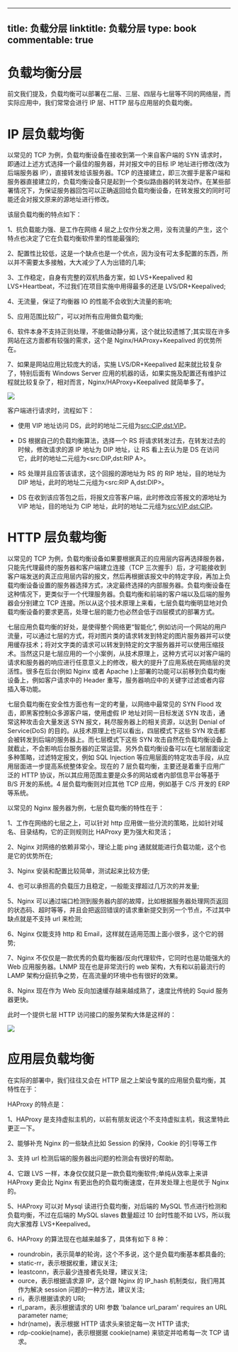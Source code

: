 
---
title: 负载分层
linktitle: 负载分层
type: book
commentable: true
---

# 负载均衡分层

前文我们提及，负载均衡可以部署在二层、三层、四层与七层等不同的网络层，而实际应用中，我们常常会进行 IP 层、HTTP 层与应用层的负载均衡。

# IP 层负载均衡

以常见的 TCP 为例，负载均衡设备在接收到第一个来自客户端的 SYN 请求时，即通过上述方式选择一个最佳的服务器，并对报文中的目标 IP 地址进行修改(改为后端服务器 IP），直接转发给该服务器。TCP 的连接建立，即三次握手是客户端和服务器直接建立的，负载均衡设备只是起到一个类似路由器的转发动作。在某些部署情况下，为保证服务器回包可以正确返回给负载均衡设备，在转发报文的同时可能还会对报文原来的源地址进行修改。

该层负载均衡的特点如下：

1、抗负载能力强、是工作在网络 4 层之上仅作分发之用，没有流量的产生，这个特点也决定了它在负载均衡软件里的性能最强的;

2、配置性比较低，这是一个缺点也是一个优点，因为没有可太多配置的东西，所以并不需要太多接触，大大减少了人为出错的几率;

3、工作稳定，自身有完整的双机热备方案，如 LVS+Keepalived 和 LVS+Heartbeat，不过我们在项目实施中用得最多的还是 LVS/DR+Keepalived;

4、无流量，保证了均衡器 IO 的性能不会收到大流量的影响;

5、应用范围比较广，可以对所有应用做负载均衡;

6、软件本身不支持正则处理，不能做动静分离，这个就比较遗憾了;其实现在许多网站在这方面都有较强的需求，这个是 Nginx/HAProxy+Keepalived 的优势所在。

7、如果是网站应用比较庞大的话，实施 LVS/DR+Keepalived 起来就比较复杂了，特别后面有 Windows Server 应用的机器的话，如果实施及配置还有维护过程就比较复杂了，相对而言，Nginx/HAProxy+Keepalived 就简单多了。

![](https://tva3.sinaimg.cn/large/007DFXDhgy1g5us7zazn4j30ly0f03zb.jpg)

客户端进行请求时，流程如下：

- 使用 VIP 地址访问 DS，此时的地址二元组为<src:CIP,dst:VIP>。

- DS 根据自己的负载均衡算法，选择一个 RS 将请求转发过去，在转发过去的时候，修改请求的源 IP 地址为 DIP 地址，让 RS 看上去认为是 DS 在访问它，此时的地址二元组为<src:DIP,dst:RIP A>。

- RS 处理并且应答该请求，这个回报的源地址为 RS 的 RIP 地址，目的地址为 DIP 地址，此时的地址二元组为<src:RIP A,dst:DIP>。

- DS 在收到该应答包之后，将报文应答客户端，此时修改应答报文的源地址为 VIP 地址，目的地址为 CIP 地址，此时的地址二元组为<src:VIP,dst:CIP>。

# HTTP 层负载均衡

以常见的 TCP 为例，负载均衡设备如果要根据真正的应用层内容再选择服务器，只能先代理最终的服务器和客户端建立连接（TCP 三次握手）后，才可能接收到客户端发送的真正应用层内容的报文，然后再根据该报文中的特定字段，再加上负载均衡设备设置的服务器选择方式，决定最终选择的内部服务器。负载均衡设备在这种情况下，更类似于一个代理服务器。负载均衡和前端的客户端以及后端的服务器会分别建立 TCP 连接。所以从这个技术原理上来看，七层负载均衡明显地对负载均衡设备的要求更高，处理七层的能力也必然会低于四层模式的部署方式。

七层应用负载均衡的好处，是使得整个网络更“智能化”, 例如访问一个网站的用户流量，可以通过七层的方式，将对图片类的请求转发到特定的图片服务器并可以使用缓存技术；将对文字类的请求可以转发到特定的文字服务器并可以使用压缩技术。当然这只是七层应用的一个小案例，从技术原理上，这种方式可以对客户端的请求和服务器的响应进行任意意义上的修改，极大的提升了应用系统在网络层的灵活性。很多在后台(例如 Nginx 或者 Apache )上部署的功能可以前移到负载均衡设备上，例如客户请求中的 Header 重写，服务器响应中的关键字过滤或者内容插入等功能。

七层负载均衡在安全性方面也有一定的考量，以网络中最常见的 SYN Flood 攻击，即黑客控制众多源客户端，使用虚假 IP 地址对同一目标发送 SYN 攻击，通常这种攻击会大量发送 SYN 报文，耗尽服务器上的相关资源，以达到 Denial of Service(DoS) 的目的。从技术原理上也可以看出，四层模式下这些 SYN 攻击都会被转发到后端的服务器上。而七层模式下这些 SYN 攻击自然在负载均衡设备上就截止，不会影响后台服务器的正常运营。另外负载均衡设备可以在七层层面设定多种策略，过滤特定报文，例如 SQL Injection 等应用层面的特定攻击手段，从应用层面进一步提高系统整体安全。现在的 7 层负载均衡，主要还是着重于应用广泛的 HTTP 协议，所以其应用范围主要是众多的网站或者内部信息平台等基于 B/S 开发的系统。4 层负载均衡则对应其他 TCP 应用，例如基于 C/S 开发的 ERP 等系统。

以常见的 Nginx 服务器为例，七层负载均衡的特性在于：

1、工作在网络的七层之上，可以针对 http 应用做一些分流的策略，比如针对域名、目录结构，它的正则规则比 HAProxy 更为强大和灵活；

2、Nginx 对网络的依赖非常小，理论上能 ping 通就就能进行负载功能，这个也是它的优势所在;

3、Nginx 安装和配置比较简单，测试起来比较方便;

4、也可以承担高的负载压力且稳定，一般能支撑超过几万次的并发量;

5、Nginx 可以通过端口检测到服务器内部的故障，比如根据服务器处理网页返回的状态码、超时等等，并且会把返回错误的请求重新提交到另一个节点，不过其中缺点就是不支持 url 来检测;

6、Nginx 仅能支持 http 和 Email，这样就在适用范围上面小很多，这个它的弱势;

7、Nginx 不仅仅是一款优秀的负载均衡器/反向代理软件，它同时也是功能强大的 Web 应用服务器。LNMP 现在也是非常流行的 web 架构，大有和以前最流行的 LAMP 架构分庭抗争之势，在高流量的环境中也有很好的效果。

8、Nginx 现在作为 Web 反向加速缓存越来越成熟了，速度比传统的 Squid 服务器更快。

此时一个提供七层 HTTP 访问接口的服务架构大体是这样的：

![](https://tva2.sinaimg.cn/large/007DFXDhgy1g5us9afmd7j30qo0e4q3t.jpg)

# 应用层负载均衡

在实际的部署中，我们往往又会在 HTTP 层之上架设专属的应用层负载均衡，其特性在于：

HAProxy 的特点是：

1、HAProxy 是支持虚拟主机的，以前有朋友说这个不支持虚拟主机，我这里特此更正一下。

2、能够补充 Nginx 的一些缺点比如 Session 的保持，Cookie 的引导等工作

3、支持 url 检测后端的服务器出问题的检测会有很好的帮助。

4、它跟 LVS 一样，本身仅仅就只是一款负载均衡软件;单纯从效率上来讲 HAProxy 更会比 Nginx 有更出色的负载均衡速度，在并发处理上也是优于 Nginx 的。

5、HAProxy 可以对 Mysql 读进行负载均衡，对后端的 MySQL 节点进行检测和负载均衡，不过在后端的 MySQL slaves 数量超过 10 台时性能不如 LVS，所以我向大家推荐 LVS+Keepalived。

6、HAProxy 的算法现在也越来越多了，具体有如下 8 种：

- roundrobin，表示简单的轮询，这个不多说，这个是负载均衡基本都具备的;
- static-rr，表示根据权重，建议关注;
- leastconn，表示最少连接者先处理，建议关注;
- ource，表示根据请求源 IP，这个跟 Nginx 的 IP_hash 机制类似，我们用其作为解决 session 问题的一种方法，建议关注;
- ri，表示根据请求的 URI;
- rl_param，表示根据请求的 URl 参数 'balance url_param' requires an URL parameter name;
- hdr(name)，表示根据 HTTP 请求头来锁定每一次 HTTP 请求;
- rdp-cookie(name)，表示根据据 cookie(name) 来锁定并哈希每一次 TCP 请求。

    